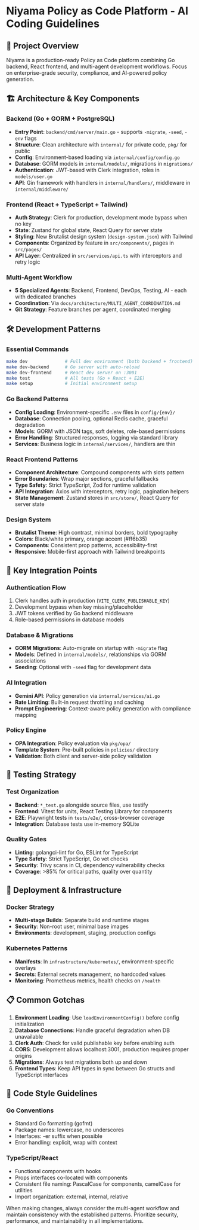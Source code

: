 # Niyama Policy as Code Platform - AI Coding Guidelines

## 🎯 Project Overview

Niyama is a production-ready Policy as Code platform combining Go backend, React frontend, and multi-agent development workflows. Focus on enterprise-grade security, compliance, and AI-powered policy generation.

## 🏗️ Architecture & Key Components

### Backend (Go + GORM + PostgreSQL)
- **Entry Point**: `backend/cmd/server/main.go` - supports `-migrate`, `-seed`, `-env` flags
- **Structure**: Clean architecture with `internal/` for private code, `pkg/` for public
- **Config**: Environment-based loading via `internal/config/config.go`
- **Database**: GORM models in `internal/models/`, migrations in `migrations/`
- **Authentication**: JWT-based with Clerk integration, roles in `models/user.go`
- **API**: Gin framework with handlers in `internal/handlers/`, middleware in `internal/middleware/`

### Frontend (React + TypeScript + Tailwind)
- **Auth Strategy**: Clerk for production, development mode bypass when no key
- **State**: Zustand for global state, React Query for server state
- **Styling**: New Brutalist design system (`design-system.json`) with Tailwind
- **Components**: Organized by feature in `src/components/`, pages in `src/pages/`
- **API Layer**: Centralized in `src/services/api.ts` with interceptors and retry logic

### Multi-Agent Workflow
- **5 Specialized Agents**: Backend, Frontend, DevOps, Testing, AI - each with dedicated branches
- **Coordination**: Via `docs/architecture/MULTI_AGENT_COORDINATION.md`
- **Git Strategy**: Feature branches per agent, coordinated merging

## 🛠️ Development Patterns

### Essential Commands
```bash
make dev              # Full dev environment (both backend + frontend)
make dev-backend      # Go server with auto-reload
make dev-frontend     # React dev server on :3001
make test             # All tests (Go + React + E2E)
make setup            # Initial environment setup
```

### Go Backend Patterns
- **Config Loading**: Environment-specific `.env` files in `config/{env}/`
- **Database**: Connection pooling, optional Redis cache, graceful degradation
- **Models**: GORM with JSON tags, soft deletes, role-based permissions
- **Error Handling**: Structured responses, logging via standard library
- **Services**: Business logic in `internal/services/`, handlers are thin

### React Frontend Patterns
- **Component Architecture**: Compound components with slots pattern
- **Error Boundaries**: Wrap major sections, graceful fallbacks
- **Type Safety**: Strict TypeScript, Zod for runtime validation
- **API Integration**: Axios with interceptors, retry logic, pagination helpers
- **State Management**: Zustand stores in `src/store/`, React Query for server state

### Design System
- **Brutalist Theme**: High contrast, minimal borders, bold typography
- **Colors**: Black/white primary, orange accent (#ff6b35)
- **Components**: Consistent prop patterns, accessibility-first
- **Responsive**: Mobile-first approach with Tailwind breakpoints

## 🔧 Key Integration Points

### Authentication Flow
1. Clerk handles auth in production (`VITE_CLERK_PUBLISHABLE_KEY`)
2. Development bypass when key missing/placeholder
3. JWT tokens verified by Go backend middleware
4. Role-based permissions in database models

### Database & Migrations
- **GORM Migrations**: Auto-migrate on startup with `-migrate` flag
- **Models**: Defined in `internal/models/`, relationships via GORM associations  
- **Seeding**: Optional with `-seed` flag for development data

### AI Integration
- **Gemini API**: Policy generation via `internal/services/ai.go`
- **Rate Limiting**: Built-in request throttling and caching
- **Prompt Engineering**: Context-aware policy generation with compliance mapping

### Policy Engine
- **OPA Integration**: Policy evaluation via `pkg/opa/`
- **Template System**: Pre-built policies in `policies/` directory
- **Validation**: Both client and server-side policy validation

## 🧪 Testing Strategy

### Test Organization  
- **Backend**: `*_test.go` alongside source files, use testify
- **Frontend**: Vitest for units, React Testing Library for components
- **E2E**: Playwright tests in `tests/e2e/`, cross-browser coverage
- **Integration**: Database tests use in-memory SQLite

### Quality Gates
- **Linting**: golangci-lint for Go, ESLint for TypeScript
- **Type Safety**: Strict TypeScript, Go vet checks
- **Security**: Trivy scans in CI, dependency vulnerability checks
- **Coverage**: >85% for critical paths, quality over quantity

## 🚀 Deployment & Infrastructure

### Docker Strategy
- **Multi-stage Builds**: Separate build and runtime stages
- **Security**: Non-root user, minimal base images
- **Environments**: development, staging, production configs

### Kubernetes Patterns
- **Manifests**: In `infrastructure/kubernetes/`, environment-specific overlays
- **Secrets**: External secrets management, no hardcoded values
- **Monitoring**: Prometheus metrics, health checks on `/health`

## 📋 Common Gotchas

1. **Environment Loading**: Use `loadEnvironmentConfig()` before config initialization
2. **Database Connections**: Handle graceful degradation when DB unavailable
3. **Clerk Auth**: Check for valid publishable key before enabling auth
4. **CORS**: Development allows localhost:3001, production requires proper origins
5. **Migrations**: Always test migrations both up and down
6. **Frontend Types**: Keep API types in sync between Go structs and TypeScript interfaces

## 🎨 Code Style Guidelines

### Go Conventions
- Standard Go formatting (gofmt)
- Package names: lowercase, no underscores
- Interfaces: -er suffix when possible
- Error handling: explicit, wrap with context

### TypeScript/React
- Functional components with hooks
- Props interfaces co-located with components  
- Consistent file naming: PascalCase for components, camelCase for utilities
- Import organization: external, internal, relative

When making changes, always consider the multi-agent workflow and maintain consistency with the established patterns. Prioritize security, performance, and maintainability in all implementations.